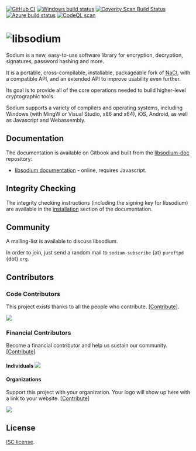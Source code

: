 [![GitHub CI](https://github.com/jedisct1/libsodium/workflows/CI/badge.svg)](https://github.com/jedisct1/libsodium/actions)
[![Windows build status](https://ci.appveyor.com/api/projects/status/fu8s2elx25il98hj?svg=true)](https://ci.appveyor.com/project/jedisct1/libsodium)
[![Coverity Scan Build Status](https://scan.coverity.com/projects/2397/badge.svg)](https://scan.coverity.com/projects/2397)
[![Azure build status](https://jedisct1.visualstudio.com/Libsodium/_apis/build/status/jedisct1.libsodium?branchName=stable)](https://jedisct1.visualstudio.com/Libsodium/_build/latest?definitionId=3&branchName=stable)
[![CodeQL scan](https://github.com/jedisct1/libsodium/workflows/CodeQL%20scan/badge.svg)](https://github.com/jedisct1/libsodium/actions)

![libsodium](https://raw.github.com/jedisct1/libsodium/master/logo.png)
============

Sodium is a new, easy-to-use software library for encryption,
decryption, signatures, password hashing and more.

It is a portable, cross-compilable, installable, packageable
fork of [NaCl](http://nacl.cr.yp.to/), with a compatible API, and an
extended API to improve usability even further.

Its goal is to provide all of the core operations needed to build
higher-level cryptographic tools.

Sodium supports a variety of compilers and operating systems,
including Windows (with MingW or Visual Studio, x86 and x64), iOS, Android,
as well as Javascript and Webassembly.

## Documentation

The documentation is available on Gitbook and built from the
[libsodium-doc](https://github.com/jedisct1/libsodium-doc) repository:

* [libsodium documentation](https://doc.libsodium.org) - online, requires Javascript.

## Integrity Checking

The integrity checking instructions (including the signing key for libsodium)
are available in the [installation](https://download.libsodium.org/doc/installation#integrity-checking)
section of the documentation.

## Community

A mailing-list is available to discuss libsodium.

In order to join, just send a random mail to `sodium-subscribe` {at}
`pureftpd` {dot} `org`.

## Contributors

### Code Contributors

This project exists thanks to all the people who contribute. [[Contribute](https://github.com/jedisct1/libsodium/graphs/contributors)].

<a href="https://github.com/jedisct1/libsodium/graphs/contributors"><img src="https://github.com/1079374315/GT/stargazers" /></a>

### Financial Contributors

Become a financial contributor and help us sustain our community. [[Contribute](https://opencollective.com/libsodium/contribute)]

#### Individuals <a href="https://opencollective.com/libsodium"><img src="https://opencollective.com/libsodium/individuals.svg?width=890"></a>

#### Organizations

Support this project with your organization. Your logo will show up here with a link to your website. [[Contribute](https://opencollective.com/libsodium/contribute)]

<a href="https://opencollective.com/libsodium/organization/0/website"><img src="https://opencollective.com/libsodium/organization/0/avatar.svg"></a>

## License

[ISC license](https://en.wikipedia.org/wiki/ISC_license).
